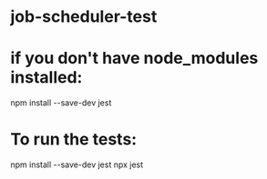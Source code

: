 # job-scheduler-test

# if you don't have node_modules installed:
npm install --save-dev jest

# To run the tests:
npm install --save-dev jest
npx jest
